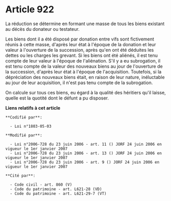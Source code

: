 # Article 922

La réduction se détermine en formant une masse de tous les biens existant au décès du donateur ou testateur.

Les biens dont il a été disposé par donation entre vifs sont fictivement réunis à cette masse, d'après leur état à l'époque
de la donation et leur valeur à l'ouverture de la succession, après qu'en ont été déduites les dettes ou les charges les
grevant. Si les biens ont été aliénés, il est tenu compte de leur valeur à l'époque de l'aliénation. S'il y a eu subrogation,
il est tenu compte de la valeur des nouveaux biens au jour de l'ouverture de la succession, d'après leur état à l'époque de
l'acquisition. Toutefois, si la dépréciation des nouveaux biens était, en raison de leur nature, inéluctable au jour de leur
acquisition, il n'est pas tenu compte de la subrogation.

On calcule sur tous ces biens, eu égard à la qualité des héritiers qu'il laisse, quelle est la quotité dont le défunt a pu
disposer.

**Liens relatifs à cet article**

	**Codifié par**:

	  - Loi n°1803-05-03

	**Modifié par**:

	  - Loi n°2006-728 du 23 juin 2006 - art. 11 () JORF 24 juin 2006 en vigueur le 1er janvier 2007
	  - Loi n°2006-728 du 23 juin 2006 - art. 13 () JORF 24 juin 2006 en vigueur le 1er janvier 2007
	  - Loi n°2006-728 du 23 juin 2006 - art. 9 () JORF 24 juin 2006 en vigueur le 1er janvier 2007

	**Cité par**:

	  - Code civil - art. 860 (V)
	  - Code du patrimoine - art. L621-28 (VD)
	  - Code du patrimoine - art. L621-29-7 (VT)
